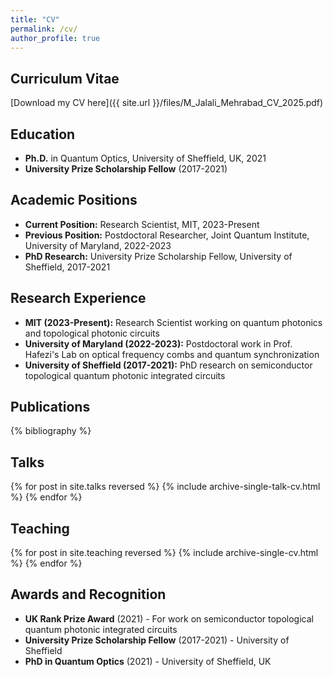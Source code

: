 ```yaml
---
title: "CV"
permalink: /cv/
author_profile: true
---
```


## Curriculum Vitae

[Download my CV here]({{ site.url }}/files/M_Jalali_Mehrabad_CV_2025.pdf)

## Education

- **Ph.D.** in Quantum Optics, University of Sheffield, UK, 2021
- **University Prize Scholarship Fellow** (2017-2021)

## Academic Positions

- **Current Position:** Research Scientist, MIT, 2023-Present
- **Previous Position:** Postdoctoral Researcher, Joint Quantum Institute, University of Maryland, 2022-2023
- **PhD Research:** University Prize Scholarship Fellow, University of Sheffield, 2017-2021

## Research Experience

- **MIT (2023-Present):** Research Scientist working on quantum photonics and topological photonic circuits
- **University of Maryland (2022-2023):** Postdoctoral work in Prof. Hafezi's Lab on optical frequency combs and quantum synchronization
- **University of Sheffield (2017-2021):** PhD research on semiconductor topological quantum photonic integrated circuits

## Publications

{% bibliography %}

## Talks

{% for post in site.talks reversed %}
  {% include archive-single-talk-cv.html %}
{% endfor %}

## Teaching

{% for post in site.teaching reversed %}
  {% include archive-single-cv.html %}
{% endfor %}

## Awards and Recognition

- **UK Rank Prize Award** (2021) - For work on semiconductor topological quantum photonic integrated circuits
- **University Prize Scholarship Fellow** (2017-2021) - University of Sheffield
- **PhD in Quantum Optics** (2021) - University of Sheffield, UK
